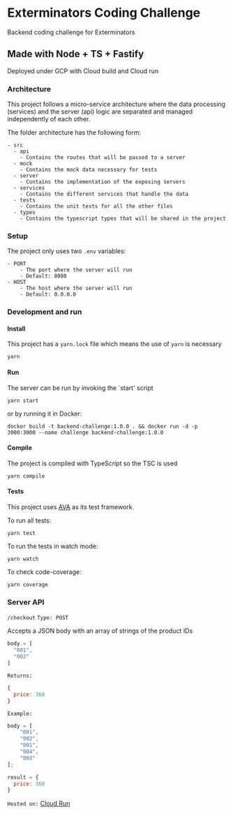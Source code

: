 # Exterminators Coding Challenge
Backend coding challenge for Exterminators

## Made with Node + TS + Fastify
Deployed under GCP with Cloud build and Cloud run

### Architecture
This project follows a micro-service architecture where the data processing
(services) and the server (api) logic are separated and managed independently of each other.

The folder architecture has the following form:

```text
- src
  - api
    - Contains the routes that will be passed to a server
  - mock
    - Contains the mock data necessary for tests
  - server
    - Contains the implementation of the exposing servers
  - services
    - Contains the different services that handle the data
  - tests
    - Contains the unit tests for all the other files
  - types
    - Contains the typescript types that will be shared in the project
```

### Setup
The project only uses two `.env` variables:

```text
- PORT
    - The port where the server will run
    - Default: 8080
- HOST
    - The host where the server will run
    - Default: 0.0.0.0
```

### Development and run
#### Install
This project has a `yarn.lock` file which means the use of `yarn` is necessary

```text
yarn
```

#### Run
The server can be run by invoking the `start' script

```text
yarn start
```

or by running it in Docker:

```text
docker build -t backend-challenge:1.0.0 . && docker run -d -p 3000:3000 --name challenge backend-challenge:1.0.0
```

#### Compile
The project is compiled with TypeScript so the TSC is used

```text
yarn compile
```

#### Tests
This project uses [AVA](https://github.com/avajs/ava) as its test framework.

To run all tests:

```text
yarn test
```

To run the tests in watch mode:

```text
yarn watch
```

To check code-coverage:

```text
yarn coverage
```

### Server API

`/checkout` `Type: POST`

Accepts a JSON body with an array of strings of the product IDs

```js
body = [
  "001",
  "002"
]
```

`Returns:`

```js
{
  price: 360
}
```

`Example:`

```js
body = [
    "001",
    "002",
    "001",
    "004",
    "003"
];

result = {
  price: 360
}
```

`Hosted on:` [Cloud Run](https://server-exterminators-3tjgunuy5a-ew.a.run.app/checkout)
